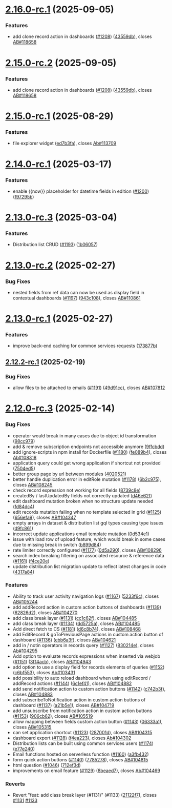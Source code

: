 # [2.16.0-rc.1](https://github.com/ReliefApplications/ems-backend/compare/v2.15.0...v2.16.0-rc.1) (2025-09-05)


### Features

* add clone record action in dashboards ([#1208](https://github.com/ReliefApplications/ems-backend/issues/1208)) ([43559db](https://github.com/ReliefApplications/ems-backend/commit/43559db1e671c1ff4fbcad7439120327d99adf13)), closes [AB#118658](https://github.com/AB/issues/118658)

# [2.15.0-rc.2](https://github.com/ReliefApplications/ems-backend/compare/v2.15.0-rc.1...v2.15.0-rc.2) (2025-09-05)


### Features

* add clone record action in dashboards ([#1208](https://github.com/ReliefApplications/ems-backend/issues/1208)) ([43559db](https://github.com/ReliefApplications/ems-backend/commit/43559db1e671c1ff4fbcad7439120327d99adf13)), closes [AB#118658](https://github.com/AB/issues/118658)

# [2.15.0-rc.1](https://github.com/ReliefApplications/ems-backend/compare/v2.14.0...v2.15.0-rc.1) (2025-08-29)


### Features

* file explorer widget ([ed7b3fa](https://github.com/ReliefApplications/ems-backend/commit/ed7b3fa899199fcd5035265ae63a27eb734e3f12)), closes [Ab#113709](https://github.com/Ab/issues/113709)

# [2.14.0-rc.1](https://github.com/ReliefApplications/ems-backend/compare/v2.13.0...v2.14.0-rc.1) (2025-03-17)


### Features

* enable {{now}} placeholder for datetime fields in edition ([#1200](https://github.com/ReliefApplications/ems-backend/issues/1200)) ([f97295b](https://github.com/ReliefApplications/ems-backend/commit/f97295b5b12d0c8bfb321bd33f5de0d8394cd1a0))

# [2.13.0-rc.3](https://github.com/ReliefApplications/ems-backend/compare/v2.13.0-rc.2...v2.13.0-rc.3) (2025-03-04)


### Features

* Distribution list CRUD ([#1193](https://github.com/ReliefApplications/ems-backend/issues/1193)) ([1b06057](https://github.com/ReliefApplications/ems-backend/commit/1b060575b6574cc46c8b865464057c3cc63a5551))

# [2.13.0-rc.2](https://github.com/ReliefApplications/ems-backend/compare/v2.13.0-rc.1...v2.13.0-rc.2) (2025-02-27)


### Bug Fixes

* nested fields from ref data can now be used as display field in contextual dashboards ([#1197](https://github.com/ReliefApplications/ems-backend/issues/1197)) ([943c108](https://github.com/ReliefApplications/ems-backend/commit/943c1083fcec4fd2147c070e24a6b858f9a4d19d)), closes [AB#110861](https://github.com/AB/issues/110861)

# [2.13.0-rc.1](https://github.com/ReliefApplications/ems-backend/compare/v2.12.2...v2.13.0-rc.1) (2025-02-27)


### Features

* improve back-end caching for common services requests ([173877b](https://github.com/ReliefApplications/ems-backend/commit/173877b6f880194f1da554e4711bbbcb647181bd))

## [2.12.2-rc.1](https://github.com/ReliefApplications/ems-backend/compare/v2.12.1...v2.12.2-rc.1) (2025-02-19)


### Bug Fixes

* allow files to be attached to emails ([#1191](https://github.com/ReliefApplications/ems-backend/issues/1191)) ([49d91cc](https://github.com/ReliefApplications/ems-backend/commit/49d91cc39db11a2c04a0278f5f515bc49c250c3f)), closes [AB#107812](https://github.com/AB/issues/107812)

# [2.12.0-rc.3](https://github.com/ReliefApplications/ems-backend/compare/v2.12.0-rc.2...v2.12.0-rc.3) (2025-02-14)


### Bug Fixes

*  operator would break in many cases due to object id transformation ([98cc979](https://github.com/ReliefApplications/ems-backend/commit/98cc9794f1c6bb9d2bfeee231bf540f8cdede5f3))
* add & remove subscription endpoints not accessible anymore ([9ffcbdd](https://github.com/ReliefApplications/ems-backend/commit/9ffcbdd1f3df27b6573bb7fb00dce6556e334e13))
* add ignore-scripts in npm install for Dockerfile   ([#1180](https://github.com/ReliefApplications/ems-backend/issues/1180)) ([fe089b4](https://github.com/ReliefApplications/ems-backend/commit/fe089b441aa6eae2a6dd9aeb242c4a7023d32a6d)), closes [Ab#108318](https://github.com/Ab/issues/108318)
* application query could get wrong application if shortcut not provided ([7504ed5](https://github.com/ReliefApplications/ems-backend/commit/7504ed51eda7dc1a1b43a8b5fd0c726dcd25f104))
* better group page by url between modules ([4020521](https://github.com/ReliefApplications/ems-backend/commit/4020521bc1fc4c63bfa57f03d36203233c898f20))
* better handle duplication error in editRole mutation ([#1178](https://github.com/ReliefApplications/ems-backend/issues/1178)) ([6b2c975](https://github.com/ReliefApplications/ems-backend/commit/6b2c97579bb45acde332e594e809603e384c32bd)), closes [AB#108245](https://github.com/AB/issues/108245)
* check record expression not working for all fields ([8739c8e](https://github.com/ReliefApplications/ems-backend/commit/8739c8ef59171ab1cc595cbada4916c08ab93c1e))
* createdBy / lastUpdatedBy fields not correctly updated ([d46e62f](https://github.com/ReliefApplications/ems-backend/commit/d46e62fd0f10f92a30b3b21cd95a9eb265fa7999))
* edit dashboard mutation broken when no structure update needed ([fd84dc4](https://github.com/ReliefApplications/ems-backend/commit/fd84dc48732f632c888cac31663626460e0cc654))
* edit records mutation failing when no template selected in grid ([#1125](https://github.com/ReliefApplications/ems-backend/issues/1125)) ([656efa9](https://github.com/ReliefApplications/ems-backend/commit/656efa9f96132db2f5e3a38d0f7dc23dfe6cdac5)), closes [AB#104347](https://github.com/AB/issues/104347)
* empty arrays in dataset & distribution list gql types causing type issues ([d9fc861](https://github.com/ReliefApplications/ems-backend/commit/d9fc861f04f24d432e6edcff5769b45af4d9c00d))
* incorrect update applications email template mutation ([0d534e1](https://github.com/ReliefApplications/ems-backend/commit/0d534e1c9d06fc77da8298df6a7e3650e90739cd))
* issue with load row of upload feature, which would break in some cases due to missing break in switch ([b899d84](https://github.com/ReliefApplications/ems-backend/commit/b899d8494693e766c8b12cabb25e5fa0ed5e23de))
* rate limiter correctly configured ([#1177](https://github.com/ReliefApplications/ems-backend/issues/1177)) ([0d5a290](https://github.com/ReliefApplications/ems-backend/commit/0d5a290003f6d549fb32c44ca8e3fbfab0e1ad26)), closes [AB#108296](https://github.com/AB/issues/108296)
* search index breaking filtering on associated resource & reference data ([#1161](https://github.com/ReliefApplications/ems-backend/issues/1161)) ([f4ce20e](https://github.com/ReliefApplications/ems-backend/commit/f4ce20ef13665e3433b2cfc12bcade8752492b6c))
* update distribution list migration update to reflect latest changes in code ([4317a84](https://github.com/ReliefApplications/ems-backend/commit/4317a84a0a280180b2d74089f46a65bb3385387d))


### Features

* Ability to track user activity navigation logs ([#1167](https://github.com/ReliefApplications/ems-backend/issues/1167)) ([5233f6c](https://github.com/ReliefApplications/ems-backend/commit/5233f6c4a505a7bce919768db69b3c70eeb69c5d)), closes [AB#105244](https://github.com/AB/issues/105244)
* add addRecord action in custom action buttons of dashboards ([#1139](https://github.com/ReliefApplications/ems-backend/issues/1139)) ([62826d2](https://github.com/ReliefApplications/ems-backend/commit/62826d24a824de820806d3641e153f5513f2462c)), closes [AB#104270](https://github.com/AB/issues/104270)
* add class break layer ([#1131](https://github.com/ReliefApplications/ems-backend/issues/1131)) ([cc1c62f](https://github.com/ReliefApplications/ems-backend/commit/cc1c62f1a7ca14267531b97a6c9a131a045b93b4)), closes [AB#104485](https://github.com/AB/issues/104485)
* add class break layer ([#1134](https://github.com/ReliefApplications/ems-backend/issues/1134)) ([dd5725a](https://github.com/ReliefApplications/ems-backend/commit/dd5725a1d98e3fb312b13204031bf35d34bc22e2)), closes [AB#104485](https://github.com/AB/issues/104485)
* Add direct fetch to CS ([#1181](https://github.com/ReliefApplications/ems-backend/issues/1181)) ([d6c8b74](https://github.com/ReliefApplications/ems-backend/commit/d6c8b74d729ec8217df74a5f989364eb52578a83)), closes [AB#108468](https://github.com/AB/issues/108468)
* add EditRecord & goToPreviousPage actions in custom action button of dashboard ([#1136](https://github.com/ReliefApplications/ems-backend/issues/1136)) ([ebb6a3f](https://github.com/ReliefApplications/ems-backend/commit/ebb6a3ff180d5e5b310016daccd732e519881e80)), closes [AB#104621](https://github.com/AB/issues/104621)
* add in / notin operators in records query ([#1127](https://github.com/ReliefApplications/ems-backend/issues/1127)) ([830214e](https://github.com/ReliefApplications/ems-backend/commit/830214e8540dd34dcfa6b1a8d2465353f2d5a6c6)), closes [Ab#104295](https://github.com/Ab/issues/104295)
* Add option to evaluate records expressions when inserted via webjob ([#1151](https://github.com/ReliefApplications/ems-backend/issues/1151)) ([3f14acb](https://github.com/ReliefApplications/ems-backend/commit/3f14acb4504889c55c1defe6cdb4c29443a04c90)), closes [AB#104943](https://github.com/AB/issues/104943)
* add option to use a display field for records elements of queries ([#1152](https://github.com/ReliefApplications/ems-backend/issues/1152)) ([c6bf553](https://github.com/ReliefApplications/ems-backend/commit/c6bf55356fffcb625148f0c6bfa75edf9ffa8282)), closes [Ab#103431](https://github.com/Ab/issues/103431)
* add possibility to auto reload dashboard when using editRecord / addRecord actions ([#1144](https://github.com/ReliefApplications/ems-backend/issues/1144)) ([6c1ef41](https://github.com/ReliefApplications/ems-backend/commit/6c1ef41aa169e5403c316abfab10eb9b808ceb69)), closes [AB#104882](https://github.com/AB/issues/104882)
* add send notification action to custom action buttons ([#1142](https://github.com/ReliefApplications/ems-backend/issues/1142)) ([c742b3f](https://github.com/ReliefApplications/ems-backend/commit/c742b3f0563cc3d151aef75c0e0871735f60561c)), closes [AB#104883](https://github.com/AB/issues/104883)
* add subscribeToNotification action in custom action buttons of dashboard ([#1137](https://github.com/ReliefApplications/ems-backend/issues/1137)) ([a21b5e1](https://github.com/ReliefApplications/ems-backend/commit/a21b5e153029f742cd5ca671dca64995f7230c89)), closes [AB#104719](https://github.com/AB/issues/104719)
* add unsubscribe from notification action in custom action buttons ([#1153](https://github.com/ReliefApplications/ems-backend/issues/1153)) ([906cb62](https://github.com/ReliefApplications/ems-backend/commit/906cb624755819386479077a0aa09cf000e2c7ee)), closes [AB#105519](https://github.com/AB/issues/105519)
* allow mapping between fields custom action button ([#1143](https://github.com/ReliefApplications/ems-backend/issues/1143)) ([06333a1](https://github.com/ReliefApplications/ems-backend/commit/06333a1dbd6df13e0e8be9b4f0d0eaf8adff21cc)), closes [AB#105315](https://github.com/AB/issues/105315)
* can set application shortcut ([#1123](https://github.com/ReliefApplications/ems-backend/issues/1123)) ([287001d](https://github.com/ReliefApplications/ems-backend/commit/287001d7d98d2a62c96e6346e2d77f3342db213f)), closes [AB#104315](https://github.com/AB/issues/104315)
* dashboard export ([#1128](https://github.com/ReliefApplications/ems-backend/issues/1128)) ([f4ea223](https://github.com/ReliefApplications/ems-backend/commit/f4ea223248005cd85f2c603235cb2699e876a3d4)), closes [Ab#104302](https://github.com/Ab/issues/104302)
* Distribution lists can be built using common services users ([#1174](https://github.com/ReliefApplications/ems-backend/issues/1174)) ([e77e240](https://github.com/ReliefApplications/ems-backend/commit/e77e24026853ccad10f3889d57a38bc4dc529433))
* Email functions hosted on serverless function ([#1160](https://github.com/ReliefApplications/ems-backend/issues/1160)) ([a3fb432](https://github.com/ReliefApplications/ems-backend/commit/a3fb432db876eff2f09660b15b0dc7e1ea46f89b))
* form quick action buttons ([#1140](https://github.com/ReliefApplications/ems-backend/issues/1140)) ([7785278](https://github.com/ReliefApplications/ems-backend/commit/77852782b95ee3ab496369ed095ca1bc1bad32be)), closes [AB#104815](https://github.com/AB/issues/104815)
* html question ([#1046](https://github.com/ReliefApplications/ems-backend/issues/1046)) ([712ef3d](https://github.com/ReliefApplications/ems-backend/commit/712ef3d1409654c7652e8d05997b7a87cb4c1c53))
* improvements on email feature ([#1129](https://github.com/ReliefApplications/ems-backend/issues/1129)) ([8beaed7](https://github.com/ReliefApplications/ems-backend/commit/8beaed73f5cb6568dd6d49fc95a29fa52decf137)), closes [Ab#104469](https://github.com/Ab/issues/104469)


### Reverts

* Revert "feat: add class break layer (#1131)" (#1133) ([21122f7](https://github.com/ReliefApplications/ems-backend/commit/21122f7fbc8b2a1320b374835f3ceb401468369a)), closes [#1131](https://github.com/ReliefApplications/ems-backend/issues/1131) [#1133](https://github.com/ReliefApplications/ems-backend/issues/1133)
